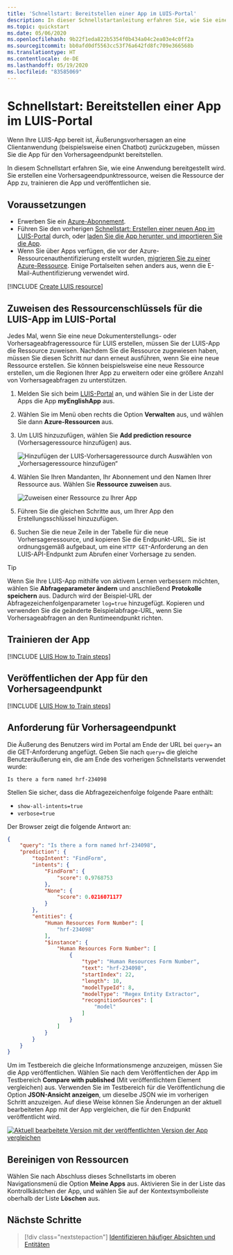 ```yaml
---
title: 'Schnellstart: Bereitstellen einer App im LUIS-Portal'
description: In dieser Schnellstartanleitung erfahren Sie, wie Sie eine App bereitstellen, indem Sie eine Vorhersageendpunktressource erstellen, die Ressource zuweisen, ein Training durchführen und die App veröffentlichen.
ms.topic: quickstart
ms.date: 05/06/2020
ms.openlocfilehash: 9b22f1eda822b5354f0b434a04c2ea03e4c0ff2a
ms.sourcegitcommit: bb0afd0df5563cc53f76a642fd8fc709e366568b
ms.translationtype: HT
ms.contentlocale: de-DE
ms.lasthandoff: 05/19/2020
ms.locfileid: "83585069"
---
```

# <a name="quickstart-deploy-an-app-in-the-luis-portal"></a>Schnellstart: Bereitstellen einer App im LUIS-Portal

Wenn Ihre LUIS-App bereit ist, Äußerungsvorhersagen an eine Clientanwendung (beispielsweise einen Chatbot) zurückzugeben, müssen Sie die App für den Vorhersageendpunkt bereitstellen.

In diesem Schnellstart erfahren Sie, wie eine Anwendung bereitgestellt wird. Sie erstellen eine Vorhersageendpunktressource, weisen die Ressource der App zu, trainieren die App und veröffentlichen sie.

## <a name="prerequisites"></a>Voraussetzungen

* Erwerben Sie ein [Azure-Abonnement](https://azure.microsoft.com/free).
* Führen Sie den vorherigen [Schnellstart: Erstellen einer neuen App im LUIS-Portal](get-started-portal-build-app.md) durch, oder [laden Sie die App herunter, und importieren Sie die App](https://github.com/Azure-Samples/cognitive-services-language-understanding/blob/master/documentation-samples/quickstarts/in-portal/build-portal-app.json).
* Wenn Sie über Apps verfügen, die vor der Azure-Ressourcenauthentifizierung erstellt wurden, [migrieren Sie zu einer Azure-Ressource](luis-migration-authoring.md). Einige Portalseiten sehen anders aus, wenn die E-Mail-Authentifizierung verwendet wird.

<a name="create-the-endpoint-resource"></a>

[!INCLUDE [Create LUIS resource](includes/create-luis-resource.md)]

## <a name="assign-the-resource-key-to-the-luis-app-in-the-luis-portal"></a>Zuweisen des Ressourcenschlüssels für die LUIS-App im LUIS-Portal

Jedes Mal, wenn Sie eine neue Dokumenterstellungs- oder Vorhersageabfrageressource für LUIS erstellen, müssen Sie der LUIS-App die Ressource zuweisen. Nachdem Sie die Ressource zugewiesen haben, müssen Sie diesen Schritt nur dann erneut ausführen, wenn Sie eine neue Ressource erstellen. Sie können beispielsweise eine neue Ressource erstellen, um die Regionen Ihrer App zu erweitern oder eine größere Anzahl von Vorhersageabfragen zu unterstützen.

1. Melden Sie sich beim [LUIS-Portal](https://www.luis.ai) an, und wählen Sie in der Liste der Apps die App **myEnglishApp** aus.

1. Wählen Sie im Menü oben rechts die Option **Verwalten** aus, und wählen Sie dann **Azure-Ressourcen** aus.

1. Um LUIS hinzuzufügen, wählen Sie **Add prediction resource** (Vorhersageressource hinzufügen) aus.

    ![Hinzufügen der LUIS-Vorhersageressource durch Auswählen von „Vorhersageressource hinzufügen“](./media/get-started-portal-deploy-app/azure-resources-add-prediction-resource.png)

1. Wählen Sie Ihren Mandanten, Ihr Abonnement und den Namen Ihrer Ressource aus. Wählen Sie **Ressource zuweisen** aus.

   ![Zuweisen einer Ressource zu Ihrer App](./media/get-started-portal-deploy-app/assign-resource.png)

1. Führen Sie die gleichen Schritte aus, um Ihrer App den Erstellungsschlüssel hinzuzufügen.

1. Suchen Sie die neue Zeile in der Tabelle für die neue Vorhersageressource, und kopieren Sie die Endpunkt-URL. Sie ist ordnungsgemäß aufgebaut, um eine `HTTP GET`-Anforderung an den LUIS-API-Endpunkt zum Abrufen einer Vorhersage zu senden.

> [!TIP]
> Wenn Sie Ihre LUIS-App mithilfe von aktivem Lernen verbessern möchten, wählen Sie **Abfrageparameter ändern** und anschließend **Protokolle speichern** aus. Dadurch wird der Beispiel-URL der Abfragezeichenfolgenparameter `log=true` hinzugefügt. Kopieren und verwenden Sie die geänderte Beispielabfrage-URL, wenn Sie Vorhersageabfragen an den Runtimeendpunkt richten.

## <a name="train-the-app"></a>Trainieren der App

[!INCLUDE [LUIS How to Train steps](includes/howto-train.md)]

## <a name="publish-the-app-to-the-prediction-endpoint"></a>Veröffentlichen der App für den Vorhersageendpunkt

[!INCLUDE [LUIS How to Train steps](includes/howto-publish.md)]

## <a name="prediction-endpoint-request"></a>Anforderung für Vorhersageendpunkt

Die Äußerung des Benutzers wird im Portal am Ende der URL bei `query=` an die GET-Anforderung angefügt. Geben Sie nach `query=` die gleiche Benutzeräußerung ein, die am Ende des vorherigen Schnellstarts verwendet wurde:

```Is there a form named hrf-234098```

Stellen Sie sicher, dass die Abfragezeichenfolge folgende Paare enthält:

* `show-all-intents=true`
* `verbose=true`

Der Browser zeigt die folgende Antwort an:

```JSON
{
    "query": "Is there a form named hrf-234098",
    "prediction": {
        "topIntent": "FindForm",
        "intents": {
            "FindForm": {
                "score": 0.9768753
            },
            "None": {
                "score": 0.0216071177
            }
        },
        "entities": {
            "Human Resources Form Number": [
                "hrf-234098"
            ],
            "$instance": {
                "Human Resources Form Number": [
                    {
                        "type": "Human Resources Form Number",
                        "text": "hrf-234098",
                        "startIndex": 22,
                        "length": 10,
                        "modelTypeId": 8,
                        "modelType": "Regex Entity Extractor",
                        "recognitionSources": [
                            "model"
                        ]
                    }
                ]
            }
        }
    }
}
```

Um im Testbereich die gleiche Informationsmenge anzuzeigen, müssen Sie die App veröffentlichen. Wählen Sie nach dem Veröffentlichen der App im Testbereich **Compare with published** (Mit veröffentlichtem Element vergleichen) aus. Verwenden Sie im Testbereich für die Veröffentlichung die Option **JSON-Ansicht anzeigen**, um dieselbe JSON wie im vorherigen Schritt anzuzeigen. Auf diese Weise können Sie Änderungen an der aktuell bearbeiteten App mit der App vergleichen, die für den Endpunkt veröffentlicht wird.

[![Aktuell bearbeitete Version mit der veröffentlichten Version der App vergleichen](./media/get-started-portal-deploy-app/compare-test-pane.png)](./media/get-started-portal-deploy-app/compare-test-pane.png#lightbox)

## <a name="clean-up-resources"></a>Bereinigen von Ressourcen

Wählen Sie nach Abschluss dieses Schnellstarts im oberen Navigationsmenü die Option **Meine Apps** aus. Aktivieren Sie in der Liste das Kontrollkästchen der App, und wählen Sie auf der Kontextsymbolleiste oberhalb der Liste **Löschen** aus.

## <a name="next-steps"></a>Nächste Schritte

> [!div class="nextstepaction"]
> [Identifizieren häufiger Absichten und Entitäten](luis-tutorial-prebuilt-intents-entities.md)
